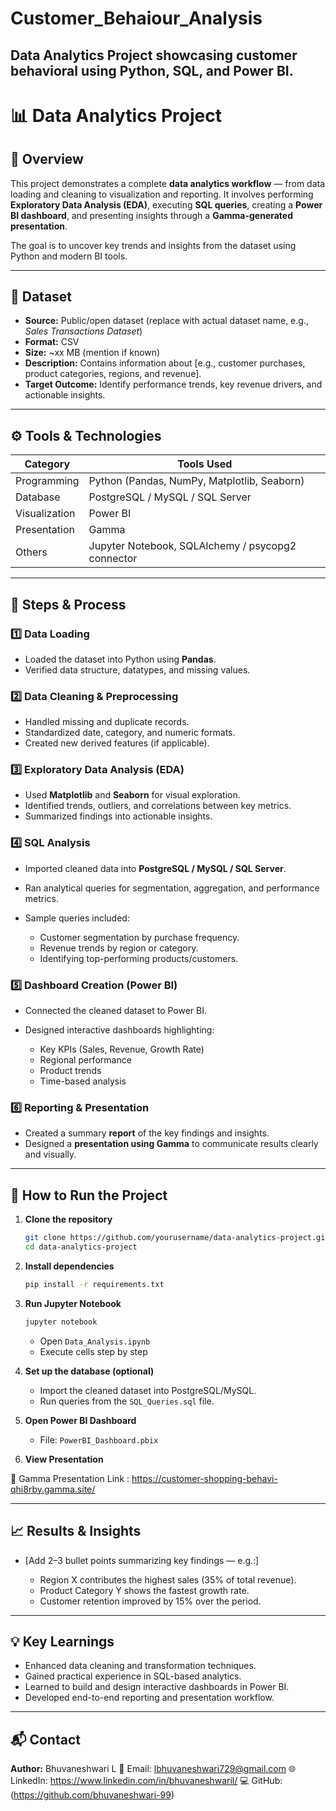 # Customer_Behaiour_Analysis
Data Analytics Project showcasing customer behavioral using Python, SQL, and Power BI.
-

# 📊 Data Analytics Project

## 🧭 Overview

This project demonstrates a complete **data analytics workflow** — from data loading and cleaning to visualization and reporting.
It involves performing **Exploratory Data Analysis (EDA)**, executing **SQL queries**, creating a **Power BI dashboard**, and presenting insights through a **Gamma-generated presentation**.

The goal is to uncover key trends and insights from the dataset using Python and modern BI tools.

---

## 📂 Dataset

* **Source:** Public/open dataset (replace with actual dataset name, e.g., *Sales Transactions Dataset*)
* **Format:** CSV
* **Size:** ~xx MB (mention if known)
* **Description:** Contains information about [e.g., customer purchases, product categories, regions, and revenue].
* **Target Outcome:** Identify performance trends, key revenue drivers, and actionable insights.

---

## ⚙️ Tools & Technologies

| Category      | Tools Used                                        |
| ------------- | ------------------------------------------------- |
| Programming   | Python (Pandas, NumPy, Matplotlib, Seaborn)       |
| Database      | PostgreSQL / MySQL / SQL Server                   |
| Visualization | Power BI                                          |
| Presentation  | Gamma                                             |
| Others        | Jupyter Notebook, SQLAlchemy / psycopg2 connector |

---

## 🧹 Steps & Process

### 1️⃣ Data Loading

* Loaded the dataset into Python using **Pandas**.
* Verified data structure, datatypes, and missing values.

### 2️⃣ Data Cleaning & Preprocessing

* Handled missing and duplicate records.
* Standardized date, category, and numeric formats.
* Created new derived features (if applicable).

### 3️⃣ Exploratory Data Analysis (EDA)

* Used **Matplotlib** and **Seaborn** for visual exploration.
* Identified trends, outliers, and correlations between key metrics.
* Summarized findings into actionable insights.

### 4️⃣ SQL Analysis

* Imported cleaned data into **PostgreSQL / MySQL / SQL Server**.
* Ran analytical queries for segmentation, aggregation, and performance metrics.
* Sample queries included:

  * Customer segmentation by purchase frequency.
  * Revenue trends by region or category.
  * Identifying top-performing products/customers.

### 5️⃣ Dashboard Creation (Power BI)

* Connected the cleaned dataset to Power BI.
* Designed interactive dashboards highlighting:

  * Key KPIs (Sales, Revenue, Growth Rate)
  * Regional performance
  * Product trends
  * Time-based analysis

### 6️⃣ Reporting & Presentation

* Created a summary **report** of the key findings and insights.
* Designed a **presentation using Gamma** to communicate results clearly and visually.

---

## 🚀 How to Run the Project

1. **Clone the repository**

   ```bash
   git clone https://github.com/yourusername/data-analytics-project.git
   cd data-analytics-project
   ```

2. **Install dependencies**

   ```bash
   pip install -r requirements.txt
   ```

3. **Run Jupyter Notebook**

   ```bash
   jupyter notebook
   ```

   * Open `Data_Analysis.ipynb`
   * Execute cells step by step

4. **Set up the database (optional)**

   * Import the cleaned dataset into PostgreSQL/MySQL.
   * Run queries from the `SQL_Queries.sql` file.

5. **Open Power BI Dashboard**

   * File: `PowerBI_Dashboard.pbix`

6. **View Presentation**


🔗 Gamma Presentation Link : https://customer-shopping-behavi-qhi8rby.gamma.site/

---

## 📈 Results & Insights

* [Add 2–3 bullet points summarizing key findings — e.g.:]

  * Region X contributes the highest sales (35% of total revenue).
  * Product Category Y shows the fastest growth rate.
  * Customer retention improved by 15% over the period.

---

## 💡 Key Learnings

* Enhanced data cleaning and transformation techniques.
* Gained practical experience in SQL-based analytics.
* Learned to build and design interactive dashboards in Power BI.
* Developed end-to-end reporting and presentation workflow.

---

## 📬 Contact

**Author:** Bhuvaneshwari L
📧 Email: lbhuvaneshwari729@gmail.com
🌐 LinkedIn: https://www.linkedin.com/in/bhuvaneshwaril/
💻 GitHub: (https://github.com/bhuvaneshwari-99)

